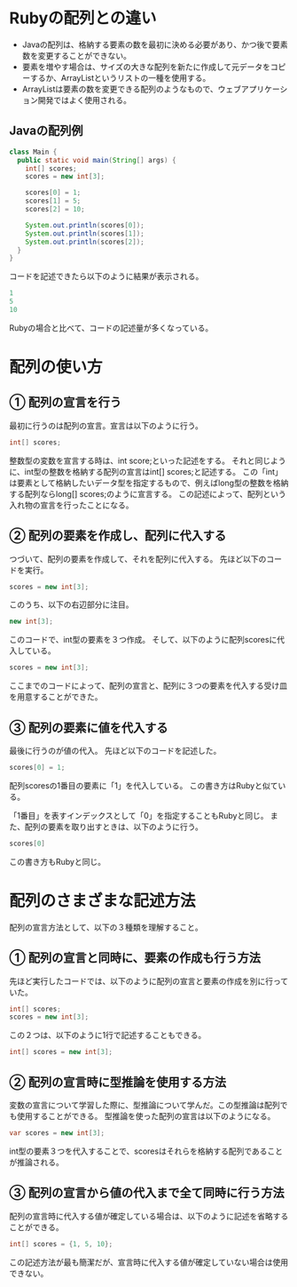 # Rubyの配列との違い
- Javaの配列は、格納する要素の数を最初に決める必要があり、かつ後で要素数を変更することができない。
- 要素を増やす場合は、サイズの大きな配列を新たに作成して元データをコピーするか、ArrayListというリストの一種を使用する。
- ArrayListは要素の数を変更できる配列のようなもので、ウェブアプリケーション開発ではよく使用される。

## Javaの配列例
```Java
class Main {
  public static void main(String[] args) {
    int[] scores;
    scores = new int[3];

    scores[0] = 1;
    scores[1] = 5;
    scores[2] = 10;

    System.out.println(scores[0]);
    System.out.println(scores[1]);
    System.out.println(scores[2]);
  }
}
```
コードを記述できたら以下のように結果が表示される。
```Java
1
5
10
```
Rubyの場合と比べて、コードの記述量が多くなっている。

# 配列の使い方
## ① 配列の宣言を行う
最初に行うのは配列の宣言。宣言は以下のように行う。
```Java
int[] scores;
```
整数型の変数を宣言する時は、int score;といった記述をする。
それと同じように、int型の整数を格納する配列の宣言はint[] scores;と記述する。
この「int」は要素として格納したいデータ型を指定するもので、例えばlong型の整数を格納する配列ならlong[] scores;のように宣言する。
この記述によって、配列という入れ物の宣言を行ったことになる。

## ② 配列の要素を作成し、配列に代入する
つづいて、配列の要素を作成して、それを配列に代入する。
先ほど以下のコードを実行。
```Java
scores = new int[3];
```
このうち、以下の右辺部分に注目。
```Java
new int[3];
```
このコードで、int型の要素を３つ作成。
そして、以下のように配列scoresに代入している。
```Java
scores = new int[3];
```
ここまでのコードによって、配列の宣言と、配列に３つの要素を代入する受け皿を用意することができた。

## ③ 配列の要素に値を代入する
最後に行うのが値の代入。
先ほど以下のコードを記述した。
```Java
scores[0] = 1;
```
配列scoresの1番目の要素に「1」を代入している。
この書き方はRubyと似ている。

「1番目」を表すインデックスとして「0」を指定することもRubyと同じ。
また、配列の要素を取り出すときは、以下のように行う。
```Java
scores[0]
```
この書き方もRubyと同じ。

# 配列のさまざまな記述方法
配列の宣言方法として、以下の３種類を理解すること。
## ① 配列の宣言と同時に、要素の作成も行う方法
先ほど実行したコードでは、以下のように配列の宣言と要素の作成を別に行っていた。
```Java
int[] scores;
scores = new int[3];
```
この２つは、以下のように1行で記述することもできる。
```Java	
int[] scores = new int[3];
```
## ② 配列の宣言時に型推論を使用する方法
変数の宣言について学習した際に、型推論について学んだ。この型推論は配列でも使用することができる。
型推論を使った配列の宣言は以下のようになる。
```Java	
var scores = new int[3];
```
int型の要素３つを代入することで、scoresはそれらを格納する配列であることが推論される。

## ③ 配列の宣言から値の代入まで全て同時に行う方法
配列の宣言時に代入する値が確定している場合は、以下のように記述を省略することができる。
```Java	
int[] scores = {1, 5, 10};
```
この記述方法が最も簡潔だが、宣言時に代入する値が確定していない場合は使用できない。






